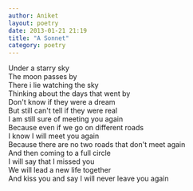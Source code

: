 ```yaml
---
author: Aniket
layout: poetry
date: 2013-01-21 21:19
title: "A Sonnet"
category: poetry
---
```

Under a starry sky  
The moon passes by  
There i lie watching the sky  
Thinking about the days that went by  
Don't know if they were a dream  
But still can't tell if they were real  
I am still sure of meeting you again  
Because even if we go on different roads  
I know I will meet you again  
Because there are no two roads that don't meet again  
And then coming to a full circle  
I will say that I missed you  
We will lead a new life together  
And kiss you and say I will never leave you again